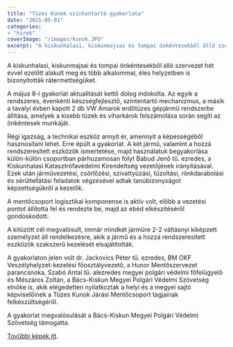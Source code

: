 ```yaml
---
title: "Tüzes Kunok szintentartó gyakorlata"
date: "2021-05-01"
categories:
- "hirek"
coverImage: "/images/kunok.JPG"
excerpt: "A kiskunhalasi, kiskunmajsai és tompai önkéntesekből álló szervezet hét évvel ezelőtt alakult meg és több alkalommal, éles helyzetben is bizonyították rátermettségüket."
---
```


A kiskunhalasi, kiskunmajsai és tompai önkéntesekből álló szervezet hét évvel ezelőtt alakult meg és több alkalommal, éles helyzetben is bizonyították rátermettségüket.

A május 8-i gyakorlat aktualitását kettő dolog indokolta. Az egyik a rendszeres, évenkénti készségfejlesztő, 
szintentartó mechanizmus, a másik a tavalyi évben kapott 2 db VW Amarok erdőtüzes gépjármű rendszerbe állítása, 
amelyek a kisebb tüzek és viharkárok felszámolása során segíti az önkéntesek munkáját.

Régi igazság, a technikai eszköz annyit ér, amennyit a képességéből hasznosítani lehet. Erre épült a gyakorlat. 
A két jármű, valamint a hozzá rendszeresített eszközök ismertetése, majd használatuk begyakorlása külön-külön csoportban 
párhuzamosan folyt Babud Jenő tű. ezredes, a Kiskunhalasi Katasztrófavédelmi Kirendeltség vezetőjének irányításával. 
Ezek után járművezetési, csörlőzési, szivattyúzási, tűzoltási, rönkdarabolási és sérültellátási feladatok végzésével adtak tanúbizonyságot képzettségükről a kezelők.

A mentőcsoport logisztikai komponense is aktív volt, előbb a vezetési pontot állította fel és rendezte be, majd az ebéd 
elkészítéséről gondoskodott.

A kitűzött cél megvalósult, immár mindkét járműre 2-2 váltásnyi kiképzett személyzet áll rendelkezésre, akik a jármű és a 
hozzá rendszeresített eszközök szakszerű kezelését elsajátították.

A gyakorlaton jelen volt dr. Jackovics Péter tű. ezredes, BM OKF Veszélyhelyzet-kezelési főosztályvezető, a Hunor 
Mentőszervezet parancsnoka, Szabó Antal tű. alezredes megyei polgári védelmi főfelügyelő és Mészáros Zoltán, a 
Bács-Kiskun Megyei Polgári Védelmi Szövetség elnöke is, akik elégedetten nyilatkoztak a helyi és a megyei sajtó képviselőinek a Tüzes Kunok Járási Mentőcsoport tagjainak felkészültségéről.

A gyakorlat megvalósulását a Bács-Kiskun Megyei Polgári Védelmi Szövetség támogatta.

[Tovűbbi képek itt](https://halasmedia.hu/rovatok/szirena/gyakorlaton-probalta-ki-az-uj-terepjaroit-a-tuzes-kunok-mentocsapat).